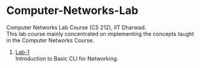 # Computer-Networks-Lab
Computer Networks Lab Course (CS 212), IIT Dharwad. <br>
This lab course mainly concentrated on implementing the concepts taught in the Computer Networks Course.

1. <a href="https://github.com/atharvaswami/Computer-Networks-Lab/tree/main/Lab-1">Lab-1</a><br>
  Introduction to Basic CLI for Networking.

